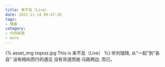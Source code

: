 ```yaml
---
title: 来不及（Live）
date: 2022-11-14 09:47:10
tags:
- 博客
category:
- 代码和我
- more
---
```

{% asset_img txqxoz.jpg This is 来不及（Live） %}
听刘瑞琦, 从"一起"到"各自"  没有相向而行的遇见  没有背道而驰  马路两边, 而已。